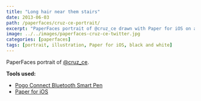 ```yaml
---
title: "Long hair near them stairs"
date: 2013-06-03
path: /paperfaces/cruz-ce-portrait/
excerpt: "PaperFaces portrait of @cruz_ce drawn with Paper for iOS on an iPad."
image: ../../images/paperfaces-cruz-ce-twitter.jpg
categories: [paperfaces]
tags: [portrait, illustration, Paper for iOS, black and white]
---
```


PaperFaces portrait of [@cruz_ce](https://twitter.com/cruz_ce).

**Tools used:**

- [Pogo Connect Bluetooth Smart Pen](https://www.amazon.com/gp/product/B009K448L4/ref=as_li_ss_tl?ie=UTF8&camp=1789&creative=390957&creativeASIN=B009K448L4&linkCode=as2&tag=mademist-20)
- [Paper for iOS](https://paper.bywetransfer.com/)
